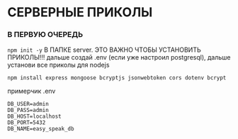 # СЕРВЕРНЫЕ ПРИКОЛЫ
### В ПЕРВУЮ ОЧЕРЕДЬ
`npm init -y` В ПАПКЕ server. ЭТО ВАЖНО ЧТОБЫ УСТАНОВИТЬ ПРИКОЛЫ!!!
дальше создай .env (если уже настроил postgresql), дальше установи все приколы для nodejs 
```
npm install express mongoose bcryptjs jsonwebtoken cors dotenv bcrypt
```

примерчик .env
```
DB_USER=admin
DB_PASS=admin
DB_HOST=localhost
DB_PORT=5432
DB_NAME=easy_speak_db
```
